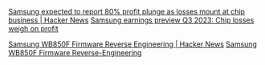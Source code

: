 
[Samsung expected to report 80% profit plunge as losses mount at chip business | Hacker News](https://news.ycombinator.com/item?id=37830303)
[Samsung earnings preview Q3 2023: Chip losses weigh on profit](https://www.cnbc.com/2023/10/10/samsung-earnings-preview-q3-2023-chip-losses-weigh-on-profit.html)

[Samsung WB850F Firmware Reverse Engineering | Hacker News](https://news.ycombinator.com/item?id=40467232)
[Samsung WB850F Firmware Reverse-Engineering](https://op-co.de/blog/posts/samsung_wb850f_firmware/)
